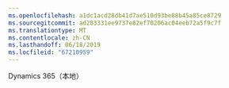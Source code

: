 ```yaml
---
ms.openlocfilehash: a1dc1acd28db41d7ae510d93be88b45a85ce8729
ms.sourcegitcommit: ad203331ee9737e82ef70206ac04eeb72a5f9c7f
ms.translationtype: MT
ms.contentlocale: zh-CN
ms.lasthandoff: 06/18/2019
ms.locfileid: "67210959"
---
```

Dynamics 365（本地）